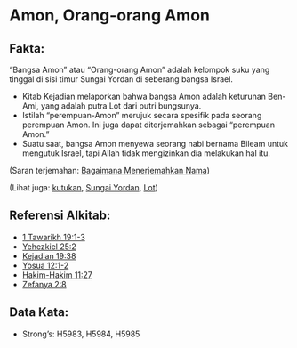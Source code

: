 # Amon, Orang-orang Amon 

## Fakta:

“Bangsa Amon” atau “Orang-orang Amon” adalah kelompok suku yang tinggal di sisi timur Sungai Yordan di seberang bangsa Israel.

* Kitab Kejadian melaporkan bahwa bangsa Amon adalah keturunan Ben-Ami, yang adalah putra Lot dari putri bungsunya.
 * Istilah “perempuan-Amon” merujuk secara spesifik pada seorang perempuan Amon.  Ini juga dapat diterjemahkan sebagai “perempuan Amon.”
 * Suatu saat, bangsa Amon menyewa seorang nabi bernama Bileam untuk mengutuk Israel, tapi Allah tidak mengizinkan dia melakukan hal itu.

(Saran terjemahan: [Bagaimana Menerjemahkan Nama](rc://en/ta/man/translate/translate-names))

(Lihat juga: [kutukan](../kt/curse.md), [Sungai Yordan](../names/jordanriver.md), [Lot](../names/lot.md))

## Referensi Alkitab:

* [1 Tawarikh 19:1-3](rc://en/tn/help/1ch/19/01)
* [Yehezkiel 25:2](rc://en/tn/help/ezk/25/02)
* [Kejadian 19:38](rc://en/tn/help/gen/19/38)
* [Yosua 12:1-2](rc://en/tn/help/jos/12/01)
* [Hakim-Hakim 11:27](rc://en/tn/help/jdg/11/27)
* [Zefanya 2:8](rc://en/tn/help/zep/02/08)

## Data Kata:

* Strong’s: H5983, H5984, H5985
